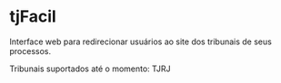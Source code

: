 # tjFacil
Interface web para redirecionar usuários ao site dos tribunais de seus processos.

Tribunais suportados até o momento: 
TJRJ
